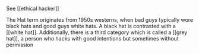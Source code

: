 See [[ethical hacker]]

The Hat term originates from 1950s westerns, when bad guys typically wore black hats and good guys white hats. A black hat is contrasted with a [[white hat]]. Additionally, there is a third category which is called a [[grey hat]], a person who hacks with good intentions but sometimes without permission